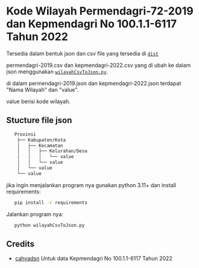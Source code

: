 # Kode Wilayah Permendagri-72-2019 dan Kepmendagri No 100.1.1-6117 Tahun 2022

Tersedia dalam bentuk json dan csv file yang tersedia di [`dist`](dist)

permendagri-2019.csv dan kepmendagri-2022.csv yang di ubah ke dalam json menggunakan [`wilayahCsvToJson.py`](wilayahCsvToJson.py).

di dalam permendagri-2019.json dan kepmendagri-2022.json terdapat "Nama Wilayah" dan "value".

value berisi kode wilayah.

## Stucture file json
```bash
   Provinsi
    ├── Kabupaten/Kota
    │   ├── Kecamatan
    │   │   ├── Kelurahan/Desa
    │   │   │   └── value
    │   │   └── value
    │   └── value
    └── value
```

jika ingin menjalankan program nya gunakan python 3.11+ dan install requirements:

```bash
   pip install -r requirements
```

Jalankan program nya:

```bash
   python wilayahCsvToJson.py
```

## Credits
- [cahyadsn](https://github.com/cahyadsn/wilayah) Untuk data Kepmendagri No 100.1.1-6117 Tahun 2022
